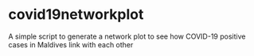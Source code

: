 # covid19networkplot
A simple script to generate a network plot to see how COVID-19 positive cases in Maldives link with each other
